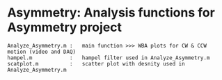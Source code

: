 # Asymmetry:	Analysis functions for Asymmetry project
	Analyze_Asymmetry.m	:	main function >>> WBA plots for CW & CCW motion (video and DAQ)
	hampel.m			:	hampel filter used in Analyze_Asymmetry.m
	scatplot.m			:	scatter plot with desnity used in Analyze_Asymmetry.m